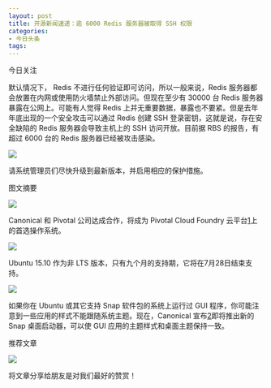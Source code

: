 ```yaml
---
layout: post
title: 开源新闻速递：逾 6000 Redis 服务器被取得 SSH 权限
categories:
- 今日头条
tags:
---
```

今日关注

默认情况下， Redis 不进行任何验证即可访问，所以一般来说，Redis 服务器都会放置在内网或使用防火墙禁止外部访问。但现在至少有 30000 台 Redis 服务器暴露在公网上。可能有人觉得 Redis 上并无重要数据，暴露也不要紧。但是去年年底出现的一个安全攻击可以通过 Redis 创建 SSH 登录密钥，这就是说，存在安全缺陷的 Redis 服务器会导致主机上的 SSH 访问开放。目前据 RBS 的报告，有超过 6000 台的 Redis 服务器已经被攻击感染。

![](http://p3.pstatp.com/large/ac3000c7cb6be751f20)

请系统管理员们尽快升级到最新版本，并启用相应的保护措施。

图文摘要

![](http://p3.pstatp.com/large/ad20006467d3c6b7879)

Canonical 和 Pivotal 公司达成合作，将成为 Pivotal Cloud Foundry 云平台[1]上的首选操作系统。

![](http://p3.pstatp.com/large/acf000894963f901552)

Ubuntu 15.10 作为非 LTS 版本，只有九个月的支持期，它将在7月28日结束支持。

![](http://p3.pstatp.com/large/ac5000edbfb6b19fcca)

如果你在 Ubuntu 或其它支持 Snap 软件包的系统上运行过 GUI 程序，你可能注意到一些应用的样式不能跟随系统主题。现在，Canonical 宣布[2]即将推出新的 Snap 桌面启动器，可以使 GUI 应用的主题样式和桌面主题保持一致。

[1]: http://pivotal.io/platform

[2]: https://developer.ubuntu.com/en/blog/2016/07/06/announcing-new-snap-desktop-launchers/

推荐文章

![](http://p3.pstatp.com/large/a76000278135ea285d0)

将文章分享给朋友是对我们最好的赞赏！